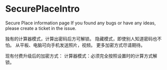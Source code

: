 # SecurePlaceIntro
Secure Place information page
If you found any bugs or have any ideas, please create a ticket in the issue.

独有的计算器模式，计算出密码后方可解锁。
隐藏模式，即使别人知道密码也不怕。
从平板、电脑可向手机发送照片，视频。
更多加密方式尽请期待。

现有付费升级后的加密方式：
计算器模式：必须完全按照设置时的计算方式解锁。
